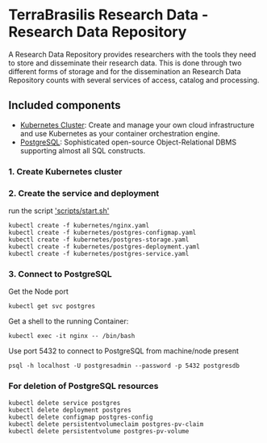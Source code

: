 # TerraBrasilis Research Data - Research Data Repository
A Research Data Repository provides researchers with the tools they need to store and disseminate their research data. This is done through two different forms of storage and for the dissemination an Research Data Repository counts with several services of access, catalog and processing. 

## Included components

* [Kubernetes Cluster](): Create and manage your own cloud infrastructure and use Kubernetes as your container orchestration engine.
* [PostgreSQL](): Sophisticated open-source Object-Relational DBMS supporting almost all SQL constructs.

### 1. Create Kubernetes cluster

### 2. Create the service and deployment

run the script ['scripts/start.sh'](scripts/start.sh)

```shell
kubectl create -f kubernetes/nginx.yaml
kubectl create -f kubernetes/postgres-configmap.yaml
kubectl create -f kubernetes/postgres-storage.yaml
kubectl create -f kubernetes/postgres-deployment.yaml
kubectl create -f kubernetes/postgres-service.yaml
```

### 3. Connect to PostgreSQL

Get the Node port

```shell
kubectl get svc postgres
```

Get a shell to the running Container:

```shell
kubectl exec -it nginx -- /bin/bash
```

Use port 5432 to connect to PostgreSQL from machine/node present

```shell
psql -h localhost -U postgresadmin --password -p 5432 postgresdb
```

### For deletion of PostgreSQL resources

```shell
kubectl delete service postgres 
kubectl delete deployment postgres
kubectl delete configmap postgres-config
kubectl delete persistentvolumeclaim postgres-pv-claim
kubectl delete persistentvolume postgres-pv-volume
```
